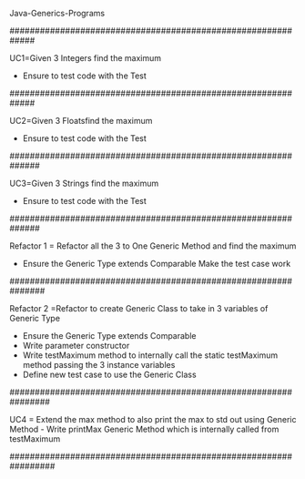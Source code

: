 Java-Generics-Programs

#############################################################

UC1=Given 3 Integers find the maximum
- Ensure to test code with the Test
 
#############################################################

UC2=Given 3 Floatsfind the maximum
- Ensure to test code with the Test

##############################################################

UC3=Given 3 Strings find the maximum
- Ensure to test code with the Test

##############################################################

Refactor 1 = Refactor all the 3 to One Generic Method and find the maximum
- Ensure the Generic Type extends Comparable Make the test case work

###############################################################

Refactor 2 =Refactor to create Generic Class to take in 3 variables of Generic Type
- Ensure the Generic Type extends Comparable
- Write parameter constructor
- Write testMaximum method to internally call the static testMaximum method passing the 3 instance variables
- Define new test case to use the Generic Class

################################################################

UC4 = Extend the max method to also print the max to std out using Generic
Method - Write printMax Generic Method which is internally called from testMaximum

#################################################################
